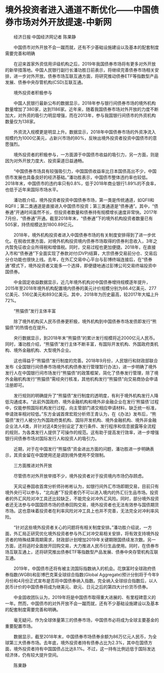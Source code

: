 # 境外投资者进入通道不断优化——中国债券市场对外开放提速-中新网

　　经济日报·中国经济网记者 陈果静

　　中国债市对外开放不会一蹴而就，还有不少基础设施建设以及基本的配套制度需要完善和明确

　　在迎来首家外资信用评级机构之后，2019年我国债券市场将有更多对外开放的新举措落地。中国人民银行副行长潘功胜日前表示，将继续完善债券市场相关安排，进一步对外开放。债券市场互联互通方面，将研究推动债券ETF等指数型产品发展、债券中央存管机构(CSD)互联互通。

　　境外投资者积极参与

　　中国人民银行最新公布的数据显示，2018年参与银行间债券市场的境外机构数量增加了380家，达到1186家。近年来，随着我国债券市场对外开放的力度不断加大，对外资的吸引力明显增强，而在2013年，参与我国银行间债市的外资机构数量仅为138家。

　　外资流入规模更是明显上升。数据显示，2018年中国债券市场的外资净流入规模约为1000亿美元，占新兴市场的80%，反映出境外投资者投资中国债市的意愿强烈。

　　境外投资者的积极参与，一方面源于中国债市收益的吸引力，另一方面，则是因为对外开放力度大、投资渠道日益通畅。

　　“中国债券市场具有较强吸引力，中国国债收益率比日本国债高出不少，中国债市发展也具备良好的经济基础。”潘功胜表示，中国债市整体违约率也较低。2018年末，中国债市的违约率只有0.8%，低于2018年商业银行1.89%的不良率，也低于近年来国际市场水平。

　　潘功胜介绍，境外投资者投资中国债券市场，第一类是传统通道，如QFII和RQFII；第二类通道是直接进入中国债市投资；第三类通道是“债券通”。其中，“债券通”开通时间虽然不长，但投资者数量和债券持有规模增长速度非常快。2017年7月份，“债券通”开通。截至2018年末，“债券通”下的境外机构投资者数量已有505家，持债规模达到1800.89亿元。

　　2018年，境外机构投资者进入中国债券市场的有关制度安排得到了进一步优化。在税收优惠方面，对境外机构投资境内债券市场取得的债券利息收入，3年之内暂免征收企业所得税和增值税。同时，交易过程也更加便捷。2018年，在直接入市和“债券通”下全面实现了券款对付(DVP)结算，大宗债券交易前分仓、交易后分仓功能也很快上线。去年，在外汇交易中心平台与彭博终端连接后，在“债券通”模式下，境外投资者又能多一个选择，即便捷地通过彭博公司交易终端投资中国债券。

　　中金固定收益数据显示，近几年境外机构对中国债券增持规模逐年提升，2015年至2018年境外机构配置境内债券的美元计价规模分别为86.4亿美元、277亿美元、516亿美元和893亿美元。其中，2018年为历史最高，较2017年大幅上升72%。

　　“熊猫债”发行主体丰富

　　除了境外机构买人民币债券更积极，境外机构到中国债券市场发债即发行“熊猫债”的热情也在提升。

　　央行数据显示，到2018年末“熊猫债”的累计发行规模将近2000亿元人民币。同时，潘功胜介绍，“熊猫债”发行主体不断丰富，有国际开发机构、外国政府类机构、境外金融机构、大型境外企业。

　　这也得益于“熊猫债”发行制度的完善。2018年9月份，人民银行和财政部联合发布《全国银行间债券市场境外机构债券发行管理暂行办法》，进一步明确了境外发行人在中国银行间市场发行“熊猫债”的政策框架，简化了债券发行管理，除了境外金融机构发行“熊猫债”需经央行核准，其他机构发行“熊猫债”向交易商协会申请注册即可。

　　发行规则的明确提升了“熊猫债”发行制度的透明度，有利于境外机构发行人降低沟通成本。“此前外国政府、境外金融机构和境外非金融企业在发行‘熊猫债’过程中，仅能参照国际机构发行过程，向主管部门递交相应申请材料，缺乏统一标准，申请效率相对较低。”东方金诚首席宏观分析师王青认为，在《办法》发布后，“熊猫债”发行人被分为外国政府类机构、国际开发机构、境外金融机构、境外非金融企业法人4类，并针对这4类分别设定了发行条件、发行程序和信息披露等全流程的规则，为各类发行人提供了可操作的规范。这有助于提高发行效率，进一步增强银行间债券市场对国际发行人和投资人的吸引力。

　　近期，对于在中国发行“熊猫债”资金进出方面的问题，潘功胜进一步明确表示，其资金留在中国使用还是调到境外使用不受限制。

　　三方面推进对外开放

　　尽管债市对外开放举措不少，境外投资者对于投资境内市场仍存顾虑。

　　天风证券固收首席分析师孙彬彬认为，如银行间外汇市场即期交易，目前只有境外央行可以参与，“北向通”下投资者仍不可以进入境内的外汇衍生品市场。投资者的外汇风险对冲工具还比较缺乏，不能完全对冲外汇风险。同时，部分境外投资者还无法参与中国国债市场的债券回购交易，境外投资者也无法有效参与国债期货市场。这也意味着投资者在利率风险对冲工具上也并不完善，无法完全对冲利率风险。

　　“针对这些境外投资者关心的问题将有相关制度安排。”潘功胜介绍说，一方面，外汇局正研究优化境外投资者参与外汇对冲交易相关安排，将有效支持境外投资者的特殊结算周期需求，财政部计划增加2019年关键期限国债续发次数。另一方面，还将适时全面放开回购交易，大力推进人民币衍生品使用。同时，在债券市场互联互通上，还将研究推出债券ETF等指数型产品发展、债券中央存管机构互联互通。

　　2019年，中国债市还将有被主流国际指数纳入的机会。花旗富时全球政府债券指数(WGBI)和彭博巴克莱全球综合指数(Global Aggregate)预计分别将于今年9月份和4月份正式宣布是否将中国债券纳入指数。完全纳入全球综合指数后，以人民币计价的中国债券将成为继美元、欧元、日元之后的第四大计价货币债券。

　　中金固收团队认为，2019年将是中国债市取得重大进展的、有里程碑意义的一年。然而，中国债市的对外开放不会一蹴而就，还有不少基础设施建设以及基本的配套制度需要完善和明确。

　　毫无疑问，作为全球体量第三的债券市场，中国债市必将成为全球主要基金的重要配置市场。

　　数据显示，截至2018年末，中国债券市场债券余额为86万亿元人民币，为全球第三大债券市场。去年底，境外投资者持有债券占比为2.3%，其中在国债方面，境外投资者持有中国国债占比达8.1%。不过，这一持有比例远低于国际发达经济体，仍有较大提升空间。

　　陈果静

